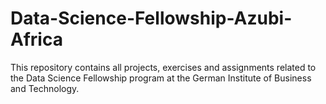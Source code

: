 # Data-Science-Fellowship-Azubi-Africa
This repository contains all projects, exercises and assignments related to the Data Science Fellowship program at the German Institute of Business and Technology.

